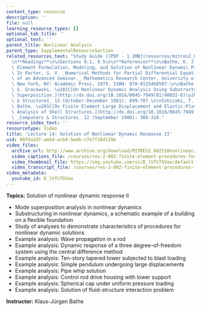 ```yaml
---
content_type: resource
description: ''
file: null
learning_resource_types: []
optional_tab_title: ''
optional_text: ''
parent_title: Nonlinear Analysis
parent_type: SupplementalResourceSection
related_resources_text: "Study Guide ([PDF - 1.1MB](resources/mitres2_002s10_lec14))\n\
  \n**Readings**\n\nSections 9.1, 9.5\n\n**References**\n\nBathe, K. J. \u201CFinite\
  \ Element Formulation, Modeling, and Solution of Nonlinear Dynamic Problems.\u201D\
  \ In Parter, S. V. _Numerical Methods for Partial Differential Equations: Proceedings\
  \ of an Advanced Seminar._ Mathematics Research Center, University of Wisconsin-Madison.\
  \ New York, NY: Academic Press, 1979. ISBN: 978-0125460507.\n\nBathe, K. J., and\
  \ S. Gracewski. \u201C[On Nonlinear Dynamic Analysis Using Substructuring and Mode\
  \ Superposition.](http://dx.doi.org/10.1016/0045-7949(81)90032-8)\u201D _Computers\
  \ & Structures_ 13 (October-December 1981): 699-707.\n\nIshizaki, T., and K. J.\
  \ Bathe. \u201C[On Finite Element Large Displacement and Elastic-Plastic Dynamic\
  \ Analysis of Shell Structures.](http://dx.doi.org/10.1016/0045-7949(80)90029-2)\u201D\
  \ _Computers & Structures_ 12 (September 1980): 309-318."
resource_index_text: ''
resourcetype: Video
title: 'Lecture 14: Solution of Nonlinear Dynamic Response II'
uid: 90fda2df-ae64-acb4-5eeb-c7e7f184139e
video_files:
  archive_url: http://www.archive.org/download/MITRES2_002S10nonlinear/MITRES2_002S10nonlinear_lec14_300k.mp4
  video_captions_file: /courses/res-2-002-finite-element-procedures-for-solids-and-structures-spring-2010/6bc8d9273979519eb543a95fc97bd40a_D_lVfCfGVao.vtt
  video_thumbnail_file: https://img.youtube.com/vi/D_lVfCfGVao/default.jpg
  video_transcript_file: /courses/res-2-002-finite-element-procedures-for-solids-and-structures-spring-2010/0717f267838d8832eea65f24267c9c54_D_lVfCfGVao.pdf
video_metadata:
  youtube_id: D_lVfCfGVao
---
```


**Topics:** Solution of nonlinear dynamic response II

*   Mode superposition analysis in nonlinear dynamics
*   Substructuring in nonlinear dynamics, a schematic example of a building on a flexible foundation
*   Study of analyses to demonstrate characteristics of procedures for nonlinear dynamic solutions
*   Example analysis: Wave propagation in a rod
*   Example analysis: Dynamic response of a three degree-of-freedom system using the central difference method
*   Example analysis: Ten-story tapered tower subjected to blast loading
*   Example analysis: Simple pendulum undergoing large displacements
*   Example analysis: Pipe whip solution
*   Example analysis: Control rod drive housing with lower support
*   Example analysis: Spherical cap under uniform pressure loading
*   Example analysis: Solution of fluid-structure interaction problem

**Instructor:** Klaus-Jürgen Bathe